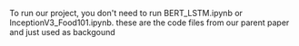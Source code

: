 To run our project, you don't need to run BERT_LSTM.ipynb or InceptionV3_Food101.ipynb. these are the code files from our parent paper and just used as backgound
